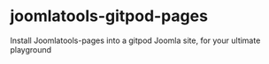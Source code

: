 # joomlatools-gitpod-pages
Install Joomlatools-pages into a gitpod Joomla site, for your ultimate playground
